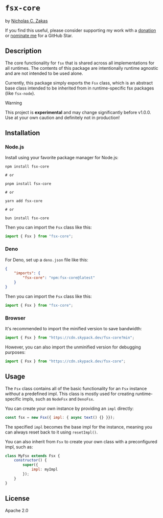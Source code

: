# `fsx-core`

by [Nicholas C. Zakas](https://humanwhocodes.com)

If you find this useful, please consider supporting my work with a [donation](https://humanwhocodes.com/donate) or [nominate me](https://stars.github.com/nominate/) for a GitHub Star.

## Description

The core functionality for `fsx` that is shared across all implementations for all runtimes. The contents of this package are intentionally runtime agnostic and are not intended to be used alone.

Currently, this package simply exports the `Fsx` class, which is an abstract base class intended to be inherited from in runtime-specific fsx packages (like `fsx-node`).

> [!WARNING]
> This project is **experimental** and may change significantly before v1.0.0. Use at your own caution and definitely not in production!

## Installation

### Node.js

Install using your favorite package manager for Node.js:

```shell
npm install fsx-core

# or

pnpm install fsx-core

# or

yarn add fsx-core

# or

bun install fsx-core
```

Then you can import the `Fsx` class like this:

```js
import { Fsx } from "fsx-core";
```

### Deno

For Deno, set up a `deno.json` file like this:

```json
{
	"imports": {
		"fsx-core": "npm:fsx-core@latest"
	}
}
```

Then you can import the `Fsx` class like this:

```js
import { Fsx } from "fsx-core";
```

### Browser

It's recommended to import the minified version to save bandwidth:

```js
import { Fsx } from "https://cdn.skypack.dev/fsx-core?min";
```

However, you can also import the unminified version for debugging purposes:

```js
import { Fsx } from "https://cdn.skypack.dev/fsx-core";
```

## Usage

The `Fsx` class contains all of the basic functionality for an `Fsx` instance *without* a predefined impl. This class is mostly used for creating runtime-specific impls, such as `NodeFsx` and `DenoFsx`.

You can create your own instance by providing an `impl` directly:

```js
const fsx = new Fsx({ impl: { async text() {} }});
```

The specified `impl` becomes the base impl for the instance, meaning you can always reset back to it using `resetImpl()`.

You can also inherit from `Fsx` to create your own class with a preconfigured impl, such as:

```js
class MyFsx extends Fsx {
	constructor() {
		super({
			impl: myImpl
		});
	}
}
```

## License

Apache 2.0

